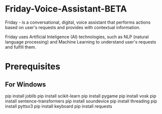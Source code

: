 # Friday-Voice-Assistant-BETA
Friday - is a conversational, digital, voice assistant that performs actions based on user's requests and provides with contextual information. 

Friday uses Artificial Inteligence (AI) technologies, such as NLP (natural language processing) and Machine Learning to understand user's requests and fulfill them.


# Prerequisites
## For Windows

pip install joblib
pip install scikit-learn
pip install pygame
pip install vosk
pip install sentence-transformers
pip install soundevice
pip install threading
pip install pyttsx3
pip install keyboard
pip install requests
